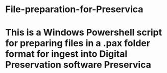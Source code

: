 # File-preparation-for-Preservica
# This is a Windows Powershell script for preparing files in a .pax folder format for ingest into Digital Preservation software Preservica
